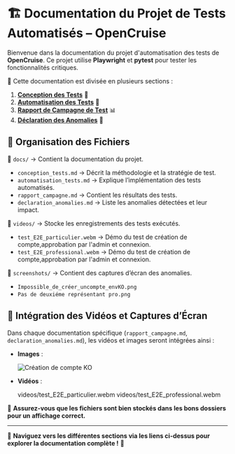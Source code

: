 # 🏗️ Documentation du Projet de Tests Automatisés – OpenCruise

Bienvenue dans la documentation du projet d'automatisation des tests de **OpenCruise**. Ce projet utilise **Playwright** et **pytest** pour tester les fonctionnalités critiques.

📌 Cette documentation est divisée en plusieurs sections :

1. **[Conception des Tests](./docs/conception_tests.md)** 📝
2. **[Automatisation des Tests](./docs/automatisation_tests.md)** 🤖
3. **[Rapport de Campagne de Test](./docs/rapport_campagne.md)** 📊
4. **[Déclaration des Anomalies](./docs/declaration_anomalies.md)** 🛑

## 📂 Organisation des Fichiers

📁 `docs/` → Contient la documentation du projet.

- `conception_tests.md` → Décrit la méthodologie et la stratégie de test.
- `automatisation_tests.md` → Explique l’implémentation des tests automatisés.
- `rapport_campagne.md` → Contient les résultats des tests.
- `declaration_anomalies.md` → Liste les anomalies détectées et leur impact.

📁 `videos/` → Stocke les enregistrements des tests exécutés.

- `test_E2E_particulier.webm` → Démo du test de création de compte,approbation par l'admin et connexion.
- `test_E2E_professional.webm` → Démo du test de création de compte,approbation par l'admin et connexion.

📁 `screenshots/` → Contient des captures d’écran des anomalies.

- `Impossible_de_créer_uncompte_envKO.png`
- `Pas de deuxiéme représentant pro.png`

## 🎥 Intégration des Vidéos et Captures d’Écran

Dans chaque documentation spécifique (`rapport_campagne.md`, `declaration_anomalies.md`), les vidéos et images seront intégrées ainsi :

- **Images** :

  ![Création de compte KO](../screenshots/anomalie_creation_compte.png)

- **Vidéos** :

  videos/test_E2E_particulier.webm
  videos/test_E2E_professional.webm

📌 **Assurez-vous que les fichiers sont bien stockés dans les bons dossiers pour un affichage correct.**

---

📌 **Naviguez vers les différentes sections via les liens ci-dessus pour explorer la documentation complète !** 🚀
